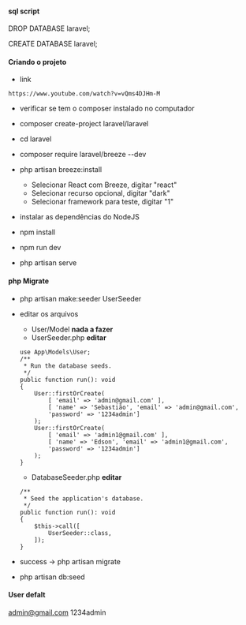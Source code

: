 #### sql script
DROP DATABASE laravel;

CREATE DATABASE laravel;

#### Criando o projeto
* link
```
https://www.youtube.com/watch?v=vQms4DJHm-M
```
* verificar se tem o composer instalado no computador
* composer create-project laravel/laravel
* cd laravel
* composer require laravel/breeze --dev
* php artisan breeze:install
    * Selecionar React com Breeze, digitar "react"
    * Selecionar recurso opcional, digitar "dark"
    * Selecionar framework para teste, digitar "1"

* instalar as dependências do NodeJS
* npm install

* npm run dev
* php artisan serve

#### php Migrate

* php artisan make:seeder UserSeeder

* editar os arquivos 
    * User/Model <b>nada a fazer </b>
    * UserSeeder.php <b> editar </b>
    ```
    use App\Models\User;
    /**
     * Run the database seeds.
     */
    public function run(): void
    {
        User::firstOrCreate(
            [ 'email' => 'admin@gmail.com' ],
            [ 'name' => 'Sebastião', 'email' => 'admin@gmail.com',
            'password' => '1234admin']
        );
        User::firstOrCreate(
            [ 'email' => 'admin1@gmail.com' ],
            [ 'name' => 'Edson', 'email' => 'admin1@gmail.com',
            'password' => '1234admin']
        );
    }
    ```
    
    * DatabaseSeeder.php <b> editar </b>
    ```
    /**
     * Seed the application's database.
     */
    public function run(): void
    {
        $this->call([
            UserSeeder::class,
        ]);
    }
    ```
* success -> php artisan migrate

* php artisan db:seed

#### User defalt

admin@gmail.com
1234admin
